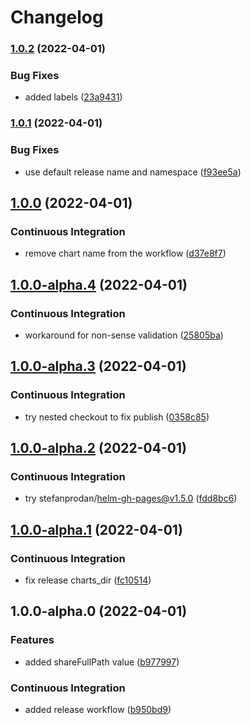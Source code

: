 # Changelog

### [1.0.2](https://github.com/mdvorak-cloud/nfs-pvc/compare/v1.0.1...v1.0.2) (2022-04-01)


### Bug Fixes

* added labels ([23a9431](https://github.com/mdvorak-cloud/nfs-pvc/commit/23a9431e78359aed14b04dd15b517c50c821d3a6))

### [1.0.1](https://github.com/mdvorak-cloud/nfs-pvc/compare/v1.0.0...v1.0.1) (2022-04-01)


### Bug Fixes

* use default release name and namespace ([f93ee5a](https://github.com/mdvorak-cloud/nfs-pvc/commit/f93ee5a0e5fb4bae2f0570367a377d902f9a56c0))

## [1.0.0](https://github.com/mdvorak-cloud/nfs-pvc/compare/v1.0.0-alpha.4...v1.0.0) (2022-04-01)


### Continuous Integration

* remove chart name from the workflow ([d37e8f7](https://github.com/mdvorak-cloud/nfs-pvc/commit/d37e8f70e7b382170cfebba6f5df518df545d8cd))

## [1.0.0-alpha.4](https://github.com/mdvorak-cloud/nfs-pvc/compare/v1.0.0-alpha.3...v1.0.0-alpha.4) (2022-04-01)


### Continuous Integration

* workaround for non-sense validation ([25805ba](https://github.com/mdvorak-cloud/nfs-pvc/commit/25805ba41b01bad5189957f49022ed8f4881fa06))

## [1.0.0-alpha.3](https://github.com/mdvorak-cloud/nfs-pvc/compare/v1.0.0-alpha.2...v1.0.0-alpha.3) (2022-04-01)


### Continuous Integration

* try nested checkout to fix publish ([0358c85](https://github.com/mdvorak-cloud/nfs-pvc/commit/0358c855f043b81dc776a09c7100e760d01e5997))

## [1.0.0-alpha.2](https://github.com/mdvorak-cloud/nfs-pvc/compare/v1.0.0-alpha.1...v1.0.0-alpha.2) (2022-04-01)


### Continuous Integration

* try stefanprodan/helm-gh-pages@v1.5.0 ([fdd8bc6](https://github.com/mdvorak-cloud/nfs-pvc/commit/fdd8bc692d1d5c6ec41be995a7873ebcf8559e5f))

## [1.0.0-alpha.1](https://github.com/mdvorak-cloud/nfs-pvc/compare/v1.0.0-alpha.0...v1.0.0-alpha.1) (2022-04-01)


### Continuous Integration

* fix release charts_dir ([fc10514](https://github.com/mdvorak-cloud/nfs-pvc/commit/fc10514ab9c049cf53ad6de5a6fc4c341c82f6ed))

## 1.0.0-alpha.0 (2022-04-01)


### Features

* added shareFullPath value ([b977997](https://github.com/mdvorak-cloud/nfs-pvc/commit/b977997c4417033b490ee5e1658ef4209f4a6083))


### Continuous Integration

* added release workflow ([b950bd9](https://github.com/mdvorak-cloud/nfs-pvc/commit/b950bd92f09b7ab67f31ec2e682079a6087a0323))
